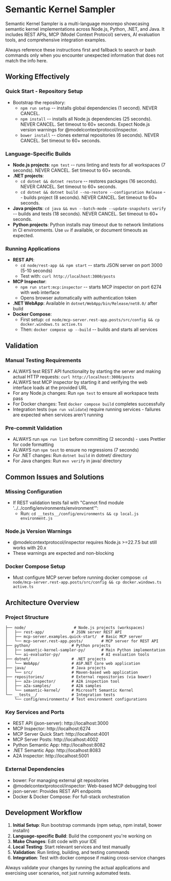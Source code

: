 # Semantic Kernel Sampler

Semantic Kernel Sampler is a multi-language monorepo showcasing semantic kernel implementations across Node.js, Python, .NET, and Java. It includes REST APIs, MCP (Model Context Protocol) servers, AI evaluation tools, and comprehensive integration examples.

Always reference these instructions first and fallback to search or bash commands only when you encounter unexpected information that does not match the info here.

## Working Effectively

### Quick Start - Repository Setup

- Bootstrap the repository:
  - `npm run setup` -- installs global dependencies (1 second). NEVER CANCEL.
  - `npm install` -- installs all Node.js dependencies (25 seconds). NEVER CANCEL. Set timeout to 60+ seconds. Expect Node.js version warnings for @modelcontextprotocol/inspector.
  - `bower install` -- clones external repositories (6 seconds). NEVER CANCEL. Set timeout to 60+ seconds.

### Language-Specific Builds

- **Node.js projects**: `npm test` -- runs linting and tests for all workspaces (7 seconds). NEVER CANCEL. Set timeout to 60+ seconds.
- **.NET projects**:
  - `cd dotnet && dotnet restore` -- restores packages (16 seconds). NEVER CANCEL. Set timeout to 60+ seconds.
  - `cd dotnet && dotnet build --no-restore --configuration Release` -- builds project (8 seconds). NEVER CANCEL. Set timeout to 60+ seconds.
- **Java projects**: `cd java && mvn --batch-mode --update-snapshots verify` -- builds and tests (18 seconds). NEVER CANCEL. Set timeout to 60+ seconds.
- **Python projects**: Python installs may timeout due to network limitations in CI environments. Use `uv` if available, or document timeouts as expected.

### Running Applications

- **REST API**:
  - `cd node/rest-app && npm start` -- starts JSON server on port 3000 (5-10 seconds)
  - Test with: `curl http://localhost:3000/posts`
- **MCP Inspector**:
  - `npm run start:mcp:inspector` -- starts MCP inspector on port 6274 with web interface
  - Opens browser automatically with authentication token
- **.NET WebApp**: Available in `dotnet/WebApp/bin/Release/net8.0/` after build
- **Docker Compose**:
  - First setup: `cd node/mcp-server.rest-app.posts/src/config && cp docker.windows.ts active.ts`
  - Then: `docker compose up --build` -- builds and starts all services

## Validation

### Manual Testing Requirements

- ALWAYS test REST API functionality by starting the server and making actual HTTP requests: `curl http://localhost:3000/posts`
- ALWAYS test MCP inspector by starting it and verifying the web interface loads at the provided URL
- For any Node.js changes: Run `npm test` to ensure all workspace tests pass
- For Docker changes: Test `docker compose build` completes successfully
- Integration tests (`npm run validate`) require running services - failures are expected when services aren't running

### Pre-commit Validation

- ALWAYS run `npm run lint` before committing (2 seconds) - uses Prettier for code formatting
- ALWAYS run `npm test` to ensure no regressions (7 seconds)
- For .NET changes: Run `dotnet build` in dotnet/ directory
- For Java changes: Run `mvn verify` in java/ directory

## Common Issues and Solutions

### Missing Configuration

- If REST validation tests fail with "Cannot find module '../../config/environments/environment'":
  - Run: `cd __tests__/config/environments && cp local.js environment.js`

### Node.js Version Warnings

- @modelcontextprotocol/inspector requires Node.js >=22.7.5 but still works with 20.x
- These warnings are expected and non-blocking

### Docker Compose Setup

- Must configure MCP server before running docker compose: `cd node/mcp-server.rest-app.posts/src/config && cp docker.windows.ts active.ts`

## Architecture Overview

### Project Structure

```
├── node/                     # Node.js projects (workspaces)
│   ├── rest-app/            # JSON server REST API
│   ├── mcp-server.examples.quick-start/  # Basic MCP server
│   └── mcp-server.rest-app.posts/        # MCP server for REST API
├── python/                  # Python projects
│   ├── semantic-kernel-sampler-py/       # Main Python implementation
│   └── ai-evaluator-py/                  # AI evaluation tools
├── dotnet/                  # .NET projects
│   └── WebApp/              # ASP.NET Core web application
├── java/                    # Java projects
│   └── src/                 # Maven-based web application
├── repositories/            # External repositories (via bower)
│   ├── a2a-inspector/       # A2A inspection tool
│   ├── a2a-samples/         # A2A samples
│   └── semantic-kernel/     # Microsoft Semantic Kernel
└── __tests__/               # Integration tests
    └── config/environments/ # Test environment configurations
```

### Key Services and Ports

- REST API (json-server): http://localhost:3000
- MCP Inspector: http://localhost:6274
- MCP Server Quick Start: http://localhost:4001
- MCP Server Posts: http://localhost:4002
- Python Semantic App: http://localhost:8082
- .NET Semantic App: http://localhost:8083
- A2A Inspector: http://localhost:5001

### External Dependencies

- bower: For managing external git repositories
- @modelcontextprotocol/inspector: Web-based MCP debugging tool
- json-server: Provides REST API endpoints
- Docker & Docker Compose: For full-stack orchestration

## Development Workflow

1. **Initial Setup**: Run bootstrap commands (npm setup, npm install, bower installn)
2. **Language-specific Build**: Build the component you're working on
3. **Make Changes**: Edit code with your IDE
4. **Local Testing**: Start relevant services and test manually
5. **Validation**: Run linting, building, and testing commands
6. **Integration**: Test with docker compose if making cross-service changes

Always validate your changes by running the actual applications and exercising user scenarios, not just running automated tests.
